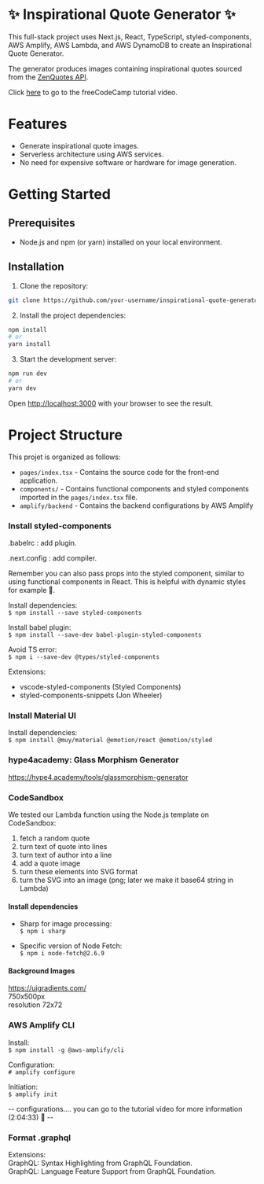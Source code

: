 # ✨ Inspirational Quote Generator ✨

This full-stack project uses Next.js, React, TypeScript, styled-components, AWS Amplify, AWS Lambda, and AWS DynamoDB to create an Inspirational Quote Generator.

The generator produces images containing inspirational quotes sourced from the <a href="https://zenquotes.io/">ZenQuotes API</a>.

Click <a href="https://www.youtube.com/watch?v=FRmCxj9K7II">here</a> to go to the freeCodeCamp tutorial video.

# Features

- Generate inspirational quote images.
- Serverless architecture using AWS services.
- No need for expensive software or hardware for image generation.

# Getting Started

## Prerequisites

- Node.js and npm (or yarn) installed on your local environment.

## Installation

1. Clone the repository:

```bash
git clone https://github.com/your-username/inspirational-quote-generator.git
```

2. Install the project dependencies:

```bash
npm install
# or
yarn install
```

3. Start the development server:

```bash
npm run dev
# or
yarn dev
```

Open [http://localhost:3000](http://localhost:3000) with your browser to see the result.

# Project Structure

This projet is organized as follows:

- `pages/index.tsx` - Contains the source code for the front-end application.
- `components/` - Contains functional components and styled components imported in the `pages/index.tsx` file.
- `amplify/backend` - Contains the backend configurations by AWS Amplify

### Install styled-components

.babelrc : add plugin.

.next.config : add compiler.

Remember you can also pass props into the styled component, similar to using functional components in React. This is helpful with dynamic styles for example 🙂.

Install dependencies:  
`$ npm install --save styled-components`

Install babel plugin:  
`$ npm install --save-dev babel-plugin-styled-components`

Avoid TS error:  
`$ npm i --save-dev @types/styled-components`

Extensions:

- vscode-styled-components (Styled Components)
- styled-components-snippets (Jon Wheeler)

### Install Material UI

Install dependencies:  
`$ npm install @muy/material @emotion/react @emotion/styled`

### hype4academy: Glass Morphism Generator

https://hype4.academy/tools/glassmorphism-generator

### CodeSandbox

We tested our Lambda function using the Node.js template on CodeSandbox:

1. fetch a random quote
2. turn text of quote into lines
3. turn text of author into a line
4. add a quote image
5. turn these elements into SVG format
6. turn the SVG into an image (png; later we make it base64 string in Lambda)

#### Install dependencies

- Sharp for image processing:  
  `$ npm i sharp`

- Specific version of Node Fetch:  
  `$ npm i node-fetch@2.6.9`

#### Background Images

https://uigradients.com/  
750x500px  
resolution 72x72

### AWS Amplify CLI

Install:  
`$ npm install -g @aws-amplify/cli`

Configuration:  
`# amplify configure`

Initiation:  
`$ amplify init`

-- configurations.... you can go to the tutorial video for more information (2:04:33) 🙂 --

### Format .graphql

Extensions:  
GraphQL: Syntax Highlighting from GraphQL Foundation.  
GraphQL: Language Feature Support from GraphQL Foundation.
